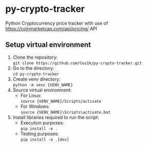 # py-crypto-tracker
Python Cryptocurrency price tracker with use of https://coinmarketcap.com/api/pricing/ API

## Setup virtual environment
1. Clone the repository:\
   `git clone https://github.com/Ces1k/py-crypto-tracker.git`
2. Go to the directory:\
   `cd py-crypto-tracker`
3. Create venv directory:\
   `python -m venv {VENV_NAME}`
4. Source virtual environment:
   - For Linux:\
      `source {VENV_NAME}/Scripts/activate`
   - For Windows:\
      `source {VENV_NAME}\Scripts\activate.bat`
5. Install libraries required to run the script:
   - Execution purposes:\
     `pip install -e .`
   - Testing purposes:\
     `pip install -e .[dev]`
